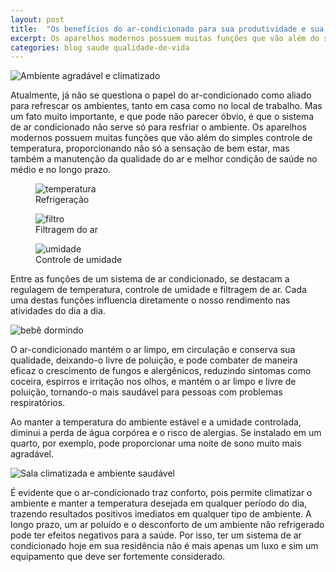 ```yaml
---
layout: post
title:  "Os benefícios do ar-condicionado para sua produtividade e sua saúde"
excerpt: Os aparelhos modernos possuem muitas funções que vão além do simples controle de temperatura, proporcionando não só a sensação de bem estar, mas também a manutenção da qualidade do ar e melhor condição de saúde no médio e no longo prazo.
categories: blog saude qualidade-de-vida
---
```


<div class="grid _center _pull"><img src="https://c2.staticflickr.com/8/7424/27561066555_7444c431c2_h.jpg" alt="Ambiente agradável e climatizado"></div>

Atualmente, já não se questiona o papel do ar-condicionado como aliado para refrescar os ambientes, tanto em casa como no local de trabalho. Mas um fato muito importante, e que pode não parecer óbvio, é que o sistema de ar condicionado não serve só para resfriar o ambiente. Os aparelhos modernos possuem muitas funções que vão além do simples controle de temperatura, proporcionando não só a sensação de bem estar, mas também a manutenção da qualidade do ar e melhor condição de saúde no médio e no longo prazo.

<div class="_inner grid _around">
  <figure class="grid _column _center">
    <div class="cell _nospace"><img src="https://c2.staticflickr.com/8/7308/27561066185_25b26d59cb_o.png" alt="temperatura"></div>
    <figcaption class="cell _nospace">Refrigeração</figcaption>
  </figure>
  <figure class="grid _column _center">
    <div class="cell _nospace"><img src="https://c2.staticflickr.com/8/7368/26951340924_87a0479933_o.png" alt="filtro"></div>
    <figcaption class="cell _nospace">Filtragem do ar</figcaption>
  </figure>
  <figure class="grid _column _center">
    <div class="cell _nospace"><img src="https://c2.staticflickr.com/8/7295/27561066425_755b427bbf_o.png" alt="umidade"></div>
    <figcaption class="cell _nospace">Controle de umidade</figcaption>
  </figure>
</div>

Entre as funções de um sistema de ar condicionado, se destacam a regulagem de temperatura, controle de umidade e filtragem de ar. Cada uma destas funções influencia diretamente o nosso rendimento nas atividades do dia a dia.

<div class="_inner">
  <img src="https://c2.staticflickr.com/8/7291/27561066225_5f585da236_o.jpg" alt="bebê dormindo" class="_left">
  <p>O ar-condicionado mantém o ar limpo, em circulação e conserva sua qualidade, deixando-o livre de poluição, e pode combater de maneira eficaz o crescimento de fungos e alergênicos, reduzindo sintomas como coceira, espirros e irritação nos olhos, e mantém o ar limpo e livre de poluição, tornando-o mais saudável para pessoas com problemas respiratórios.</p>
  <p>Ao manter a temperatura do ambiente estável e a umidade controlada, diminui a perda de água corpórea e o risco de alergias. Se instalado em um quarto, por exemplo, pode proporcionar uma noite de sono muito mais agradável.</p>
</div>

<div class="grid _center _pull"><img src="https://c2.staticflickr.com/8/7132/27488748871_e44921e916_h.jpg" alt="Sala climatizada e ambiente saudável"></div>

É evidente que o ar-condicionado traz conforto, pois permite climatizar o ambiente e manter a temperatura desejada em qualquer período do dia, trazendo resultados positivos imediatos em qualquer tipo de ambiente. A longo prazo, um ar poluído e o desconforto de um ambiente não refrigerado pode ter efeitos negativos para a saúde. Por isso, ter um sistema de ar condicionado hoje em sua residência não é mais apenas um luxo e sim um equipamento que deve ser fortemente considerado.
